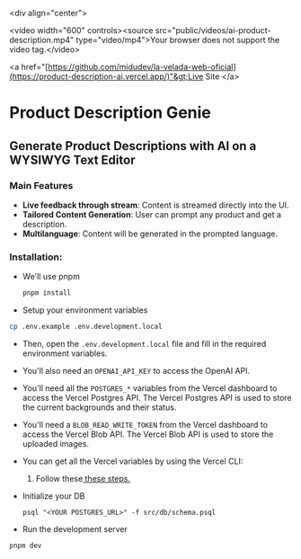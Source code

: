 &lt;div align="center"&gt;

&lt;video width="600" controls&gt;&lt;source src="public/videos/ai-product-description.mp4" type="video/mp4"&gt;Your browser does not support the video tag.&lt;/video&gt;

&lt;a href="[https://github.com/midudev/la-velada-web-oficial](https://product-description-ai.vercel.app/)"&gt;Live Site &lt;/a&gt;

# Product Description Genie

## Generate Product Descriptions with AI on a WYSIWYG Text Editor

### Main Features

- **Live feedback through stream**: Content is streamed directly into the UI.
- **Tailored Content Generation**: User can prompt any product and get a description.
- **Multilanguage**: Content will be generated in the prompted language.

### Installation:

- We'll use pnpm

  ```sh
  pnpm install
  ```

- Setup your environment variables

```bash
cp .env.example .env.development.local
```

- Then, open the `.env.development.local` file and fill in the required environment variables.
- You'll also need an `OPENAI_API_KEY` to access the OpenAI API.
- You'll need all the `POSTGRES_*` variables from the Vercel dashboard to access the Vercel Postgres API. The Vercel Postgres API is used to store the current backgrounds and their status.
- You'll need a `BLOB_READ_WRITE_TOKEN` from the Vercel dashboard to access the Vercel Blob API. The Vercel Blob API is used to store the uploaded images.
- You can get all the Vercel variables by using the Vercel CLI:

  1. Follow these[ ](https://vercel.com/docs/cli/project-linking)[these steps.](https://vercel.com/docs/cli/link)

- Initialize your DB

  ```
  psql "<YOUR POSTGRES_URL>" -f src/db/schema.psql
  ```

- Run the development server

```
pnpm dev
```
